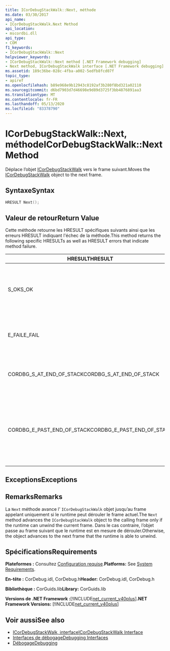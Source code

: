 ```yaml
---
title: ICorDebugStackWalk::Next, méthode
ms.date: 03/30/2017
api_name:
- ICorDebugStackWalk.Next Method
api_location:
- mscordbi.dll
api_type:
- COM
f1_keywords:
- ICorDebugStackWalk::Next
helpviewer_keywords:
- ICorDebugStackWalk::Next method [.NET Framework debugging]
- Next method, ICorDebugStackWalk interface [.NET Framework debugging]
ms.assetid: 189c36be-028c-4fba-a002-5edfb8fcd07f
topic_type:
- apiref
ms.openlocfilehash: b89e968e9b12943c8192af3b280f8bd321a02110
ms.sourcegitcommit: d6bd7903d7d46698e9d89d3725f3bb4876891aa3
ms.translationtype: MT
ms.contentlocale: fr-FR
ms.lasthandoff: 05/13/2020
ms.locfileid: "83378790"
---
```

# <a name="icordebugstackwalknext-method"></a><span data-ttu-id="48fa8-102">ICorDebugStackWalk::Next, méthode</span><span class="sxs-lookup"><span data-stu-id="48fa8-102">ICorDebugStackWalk::Next Method</span></span>
<span data-ttu-id="48fa8-103">Déplace l’objet [ICorDebugStackWalk](icordebugstackwalk-interface.md) vers le frame suivant.</span><span class="sxs-lookup"><span data-stu-id="48fa8-103">Moves the [ICorDebugStackWalk](icordebugstackwalk-interface.md) object to the next frame.</span></span>  
  
## <a name="syntax"></a><span data-ttu-id="48fa8-104">Syntaxe</span><span class="sxs-lookup"><span data-stu-id="48fa8-104">Syntax</span></span>  
  
```cpp  
HRESULT Next();  
```  
  
## <a name="return-value"></a><span data-ttu-id="48fa8-105">Valeur de retour</span><span class="sxs-lookup"><span data-stu-id="48fa8-105">Return Value</span></span>  
 <span data-ttu-id="48fa8-106">Cette méthode retourne les HRESULT spécifiques suivants ainsi que les erreurs HRESULT indiquant l'échec de la méthode.</span><span class="sxs-lookup"><span data-stu-id="48fa8-106">This method returns the following specific HRESULTs as well as HRESULT errors that indicate method failure.</span></span>  
  
|<span data-ttu-id="48fa8-107">HRESULT</span><span class="sxs-lookup"><span data-stu-id="48fa8-107">HRESULT</span></span>|<span data-ttu-id="48fa8-108">Description</span><span class="sxs-lookup"><span data-stu-id="48fa8-108">Description</span></span>|  
|-------------|-----------------|  
|<span data-ttu-id="48fa8-109">S_OK</span><span class="sxs-lookup"><span data-stu-id="48fa8-109">S_OK</span></span>|<span data-ttu-id="48fa8-110">Le runtime a été correctement déroulé au frame suivant (consultez la section Notes).</span><span class="sxs-lookup"><span data-stu-id="48fa8-110">The runtime successfully unwound to the next frame (see Remarks).</span></span>|  
|<span data-ttu-id="48fa8-111">E_FAIL</span><span class="sxs-lookup"><span data-stu-id="48fa8-111">E_FAIL</span></span>|<span data-ttu-id="48fa8-112">L' `ICorDebugStackWalk` objet n’a pas pu être avancé.</span><span class="sxs-lookup"><span data-stu-id="48fa8-112">The `ICorDebugStackWalk` object could not be advanced.</span></span>|  
|<span data-ttu-id="48fa8-113">CORDBG_S_AT_END_OF_STACK</span><span class="sxs-lookup"><span data-stu-id="48fa8-113">CORDBG_S_AT_END_OF_STACK</span></span>|<span data-ttu-id="48fa8-114">La fin de la pile a été atteinte à la suite de ce déroulement.</span><span class="sxs-lookup"><span data-stu-id="48fa8-114">The end of the stack was reached as a result of this unwind.</span></span>|  
|<span data-ttu-id="48fa8-115">CORDBG_E_PAST_END_OF_STACK</span><span class="sxs-lookup"><span data-stu-id="48fa8-115">CORDBG_E_PAST_END_OF_STACK</span></span>|<span data-ttu-id="48fa8-116">Le pointeur de frame est déjà à la fin de la pile ; par conséquent, il n’est pas possible d’accéder à des frames supplémentaires.</span><span class="sxs-lookup"><span data-stu-id="48fa8-116">The frame pointer is already at the end of the stack; therefore, no additional frames can be accessed.</span></span>|  
  
## <a name="exceptions"></a><span data-ttu-id="48fa8-117">Exceptions</span><span class="sxs-lookup"><span data-stu-id="48fa8-117">Exceptions</span></span>  
  
## <a name="remarks"></a><span data-ttu-id="48fa8-118">Remarks</span><span class="sxs-lookup"><span data-stu-id="48fa8-118">Remarks</span></span>  
 <span data-ttu-id="48fa8-119">La `Next` méthode avance l' `ICorDebugStackWalk` objet jusqu’au frame appelant uniquement si le runtime peut dérouler le frame actuel.</span><span class="sxs-lookup"><span data-stu-id="48fa8-119">The `Next` method advances the `ICorDebugStackWalk` object to the calling frame only if the runtime can unwind the current frame.</span></span> <span data-ttu-id="48fa8-120">Dans le cas contraire, l’objet passe au frame suivant que le runtime est en mesure de dérouler.</span><span class="sxs-lookup"><span data-stu-id="48fa8-120">Otherwise, the object advances to the next frame that the runtime is able to unwind.</span></span>  
  
## <a name="requirements"></a><span data-ttu-id="48fa8-121">Spécifications</span><span class="sxs-lookup"><span data-stu-id="48fa8-121">Requirements</span></span>  
 <span data-ttu-id="48fa8-122">**Plateformes :** Consultez [Configuration requise](../../get-started/system-requirements.md).</span><span class="sxs-lookup"><span data-stu-id="48fa8-122">**Platforms:** See [System Requirements](../../get-started/system-requirements.md).</span></span>  
  
 <span data-ttu-id="48fa8-123">**En-tête :** CorDebug.idl, CorDebug.h</span><span class="sxs-lookup"><span data-stu-id="48fa8-123">**Header:** CorDebug.idl, CorDebug.h</span></span>  
  
 <span data-ttu-id="48fa8-124">**Bibliothèque :** CorGuids.lib</span><span class="sxs-lookup"><span data-stu-id="48fa8-124">**Library:** CorGuids.lib</span></span>  
  
 <span data-ttu-id="48fa8-125">**Versions de .NET Framework :**[!INCLUDE[net_current_v40plus](../../../../includes/net-current-v40plus-md.md)]</span><span class="sxs-lookup"><span data-stu-id="48fa8-125">**.NET Framework Versions:** [!INCLUDE[net_current_v40plus](../../../../includes/net-current-v40plus-md.md)]</span></span>  
  
## <a name="see-also"></a><span data-ttu-id="48fa8-126">Voir aussi</span><span class="sxs-lookup"><span data-stu-id="48fa8-126">See also</span></span>

- [<span data-ttu-id="48fa8-127">ICorDebugStackWalk, interface</span><span class="sxs-lookup"><span data-stu-id="48fa8-127">ICorDebugStackWalk Interface</span></span>](icordebugstackwalk-interface.md)
- [<span data-ttu-id="48fa8-128">Interfaces de débogage</span><span class="sxs-lookup"><span data-stu-id="48fa8-128">Debugging Interfaces</span></span>](debugging-interfaces.md)
- [<span data-ttu-id="48fa8-129">Débogage</span><span class="sxs-lookup"><span data-stu-id="48fa8-129">Debugging</span></span>](index.md)
